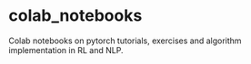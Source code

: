 # colab_notebooks
Colab notebooks on pytorch tutorials, exercises and algorithm implementation in RL and NLP.
